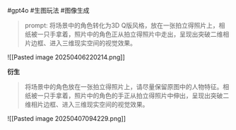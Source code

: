 
#gpt4o #生图玩法 #图像生成

> prompt:
> 将场景中的角色转化为3D Q版风格，放在一张拍立得照片上，相纸被一只手拿着，照片中的角色正从拍立得照片中走出，呈现出突破二维相片边框、进入三维现实空间的视觉效果。

![[Pasted image 20250406220214.png]]

**衍生**
> 将场景中的角色放在一张拍立得照片上，请尽量保留原图中的人物特征。相纸被一只手拿着，照片中的角色的手正从拍立得照片中伸出，呈现出突破二维相片边框、进入三维现实空间的视觉效果。

![[Pasted image 20250407094229.png]]
